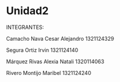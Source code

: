 # Unidad2

INTEGRANTES:

Camacho Nava Cesar Alejandro 1321124329

Segura Ortiz Irvin 1321124140

Márquez Rivas Alexia Natali 1320114063

Rivero Montijo Maribel 1321124240
